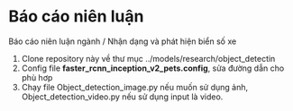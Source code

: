 # Báo cáo niên luận
Báo cáo niên luận ngành / Nhận dạng và phát hiện biển số xe
<ol><li>Clone repository này về thư mục ../models/research/object_detectin</li>
  <li>Config file <b>faster_rcnn_inception_v2_pets.config</b>, sửa đường dẫn cho phù hơp</li>
  <li>Chạy file Object_detection_image.py nếu muốn sử dụng ảnh, Object_detection_video.py nếu sử dụng input là video.</li>
</ol>
